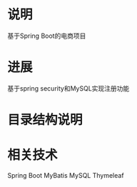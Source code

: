 # 说明
基于Spring Boot的电商项目

# 进展
基于spring security和MySQL实现注册功能


# 目录结构说明

# 相关技术
Spring Boot
MyBatis
MySQL
Thymeleaf



